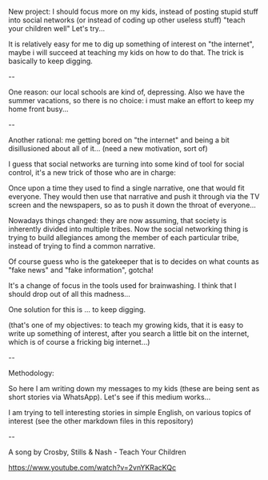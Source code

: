 
New project: I should focus more on my kids, instead of posting stupid stuff into social networks (or instead of coding up other useless stuff) "teach your children well" Let's try... 

It is relatively easy for me to dig up something of interest on "the internet", maybe i will succeed at teaching my kids on how to do that.
The trick is basically to keep digging.

--

One reason: our local schools are kind of, depressing. Also we have the summer vacations, so there is no choice: i must make an effort to keep my home front busy...

--

Another rational: me getting bored on "the internet" and being a bit disillusioned about all of it... (need a new motivation, sort of)

I guess that social networks are turning into some kind of tool for social control, it's a new trick of those who are in charge:

Once upon a time they used to find a single narrative, one that would fit everyone.
They would then use that narrative and  push it through via the TV screen and the newspapers, so as to push it down the throat of everyone...

Nowadays things changed: they are now assuming, that society is inherently divided into multiple tribes. Now the social networking thing is trying to build allegiances among the member of each particular tribe, instead of trying to find a common narrative.

Of course guess who is the gatekeeper that is to decides on what counts as "fake news" and "fake information", gotcha!

It's a change of focus in the tools used for brainwashing. I think that I should drop out of all this madness...

One solution for this is ... to keep digging.

(that's one of my objectives: to teach my growing kids, that it is easy to write up something of interest, after you search a little bit on the internet, which is of course a fricking big internet...)

--

Methodology:

So here I am writing down my messages to my kids (these are being sent as short stories via WhatsApp).
Let's see if this medium works...

I am trying to tell interesting stories in simple English, on various topics of interest (see the other markdown files in this repository)

--

A song by Crosby, Stills & Nash - Teach Your Children

https://www.youtube.com/watch?v=2vnYKRacKQc
